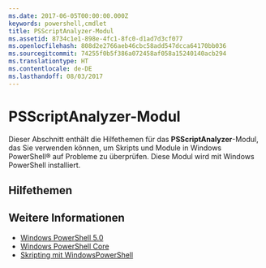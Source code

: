 ```yaml
---
ms.date: 2017-06-05T00:00:00.000Z
keywords: powershell,cmdlet
title: PSScriptAnalyzer-Modul
ms.assetid: 8734c1e1-898e-4fc1-8fc0-d1ad7d3cf077
ms.openlocfilehash: 808d2e2766aeb46cbc58add547dcca64170bb036
ms.sourcegitcommit: 74255f0b5f386a072458af058a15240140acb294
ms.translationtype: HT
ms.contentlocale: de-DE
ms.lasthandoff: 08/03/2017
---
```

# <a name="psscriptanalyzer-module"></a>PSScriptAnalyzer-Modul
Dieser Abschnitt enthält die Hilfethemen für das **PSScriptAnalyzer**-Modul, das Sie verwenden können, um Skripts und Module in Windows PowerShell® auf Probleme zu überprüfen. Diese Modul wird mit Windows PowerShell installiert.

## <a name="help-topics"></a>Hilfethemen

## <a name="see-also"></a>Weitere Informationen
- [Windows PowerShell 5.0](Windows-PowerShell-5.0.md)
- [Windows PowerShell Core](https://technet.microsoft.com/en-us/library/4b75f1e4-f327-48f3-92ab-bf5435094d41)
- [Skripting mit WindowsPowerShell](../../getting-started/fundamental/Scripting-with-Windows-PowerShell.md)

